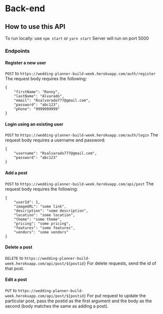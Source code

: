 # Back-end

## How to use this API
To run locally: use `npm start` or `yarn start`
Server will run on port 5000

### Endpoints

#### Register a new user
`POST` to `https://wedding-planner-build-week.herokuapp.com/auth/register`
The request body requires the following:
```
{
    "firstName": "Ronny",
    "lastName": "Alvarado",
    "email": "Rsalvarado777@gmail.com",
    "password": "abc123",
    "phone": "9999999999"
}
```

#### Login using an existing user
`POST` to `https://wedding-planner-build-week.herokuapp.com/auth/login`
The request body requires a username and password:
```
{
    "username": "Rsalvarado777@gmail.com",
    "password": "abc123"
}
``` 
#### Add a post 
`POST` to `https://wedding-planner-build-week.herokuapp.com/api/post`
The request body requires the following:
```
{
    "userId": 1,
    "imageURL": "some link",
    "description": "some description",
    "location": "some location",
    "theme": "some theme",
    "pricing": "some pricing",
    "features": "some features",
    "vendors": "some vendors"
}
```
#### Delete a post
`DELETE` to `https://wedding-planner-build-week.herokuapp.com/api/post/${postid}`
For delete requests, send the id of that post.

#### Edit a post
`PUT` to `https://wedding-planner-build-week.herokuapp.com/api/post/${postid}`
For put request to update the particular post, pass the postid as the first argument and the body as the second (body matches the same as adding a post).

